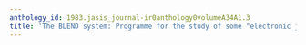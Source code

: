 ```yaml
---
anthology_id: 1983.jasis_journal-ir0anthology0volumeA34A1.3
title: 'The BLEND system: Programme for the study of some "electronic journals"'
---
```


